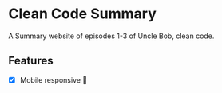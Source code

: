 # Clean Code Summary
A Summary website of episodes 1-3 of Uncle Bob, clean code.

## Features
- [x] Mobile responsive 📱
